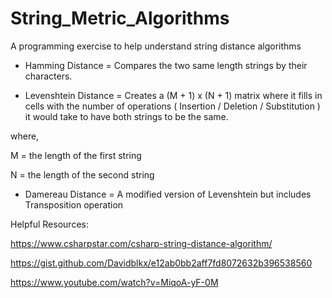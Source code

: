 # String_Metric_Algorithms
A programming exercise to help understand string distance algorithms

* Hamming Distance = Compares the two same length strings by their characters. 

* Levenshtein Distance = Creates a (M + 1) x (N + 1) matrix where it fills in cells with the number of operations ( Insertion / Deletion / Substitution ) it would take to have both strings to be the same.

where, 

M = the length of the first string

N = the length of the second string

* Damereau Distance = A modified version of Levenshtein but includes Transposition operation


Helpful Resources:

https://www.csharpstar.com/csharp-string-distance-algorithm/

https://gist.github.com/Davidblkx/e12ab0bb2aff7fd8072632b396538560

https://www.youtube.com/watch?v=MiqoA-yF-0M

